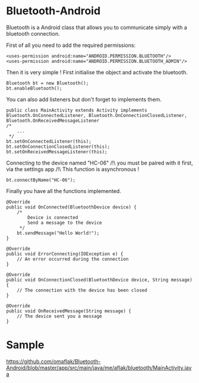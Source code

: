 # Bluetooth-Android
Bluetooth is a Android class that allows you to communicate simply with a bluetooth connection.

First of all you need to add the required permissions: 

    <uses-permission android:name="ANDROID.PERMISSION.BLUETOOTH"/>
    <uses-permission android:name="ANDROID.PERMISSION.BLUETOOTH_ADMIN"/>

Then it is very simple ! First initialise the object and activate the bluetooth.

    Bluetooth bt = new Bluetooth();
    bt.enableBluetooth();
    
You can also add listeners but don't forget to implements them.

    public class MainActivity extends Activity implements Bluetooth.OnConnectedListener, Bluetooth.OnConnectionClosedListener, Bluetooth.OnReceivedMessageListener
    /*
        ...
     */
    bt.setOnConnectedListener(this);
    bt.setOnConnectionClosedListener(this);
    bt.setOnReceivedMessageListener(this);
    
Connecting to the device named "HC-06" /!\ you must be paired with it first, via the settings app /!\ 
This function is asynchronous !

    bt.connectByName("HC-06");
    
Finally you have all the functions implemented.

    @Override
    public void OnConnected(BluetoothDevice device) {
        /*
            Device is connected
            Send a message to the device
         */
        bt.sendMessage("Hello World!");
    }

    @Override
    public void ErrorConnecting(IOException e) {
        // An error occurred during the connection
    }

    @Override
    public void OnConnectionClosed(BluetoothDevice device, String message) {
        // The connection with the device has been closed
    }

    @Override
    public void OnReceivedMessage(String message) {
        // The device sent you a message
    }

# Sample

https://github.com/omaflak/Bluetooth-Android/blob/master/app/src/main/java/me/aflak/bluetooth/MainActivity.java
